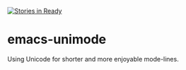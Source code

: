 [![Stories in Ready](https://badge.waffle.io/sellout/emacs-unimode.png?label=ready&title=Ready)](https://waffle.io/sellout/emacs-unimode)
# emacs-unimode
Using Unicode for shorter and more enjoyable mode-lines.
